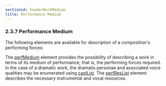 ```yaml
---
sectionid: headerWorkMedium
title: Performance Medium
---
```



<h3 id="headerWorkMedium">
   <span class="headingNumber">2.3.7</span>
   <span class="head">Performance Medium</span>
</h3>
The following elements are available for description of a composition's performing
forces:



<span class="specList">
   
   <span class="specDesc"></span>
   
   <span class="specDesc"></span>
   
   <span class="specDesc"></span>
   
</span>


The 
<a class="link_odd_elementSpec" href="/v3/elements/perfMedium">perfMedium</a> element provides the possibility of describing a work
in terms of its medium of performance; that is, the performing forces required. In
the case
of a dramatic work, the dramatis personae and associated voice qualities may be enumerated
using 
<a class="link_odd_elementSpec" href="/v3/elements/castList">castList</a>. The 
<a class="link_odd_elementSpec" href="/v3/elements/perfResList">perfResList</a> element
describes the necessary instrumental and vocal resources.



